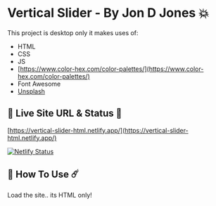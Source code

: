 # Vertical Slider - By Jon D Jones 💥

This project is desktop only it makes uses of:

- HTML
- CSS
- JS
- [https://www.color-hex.com/color-palettes/](https://www.color-hex.com/color-palettes/)
- Font Awesome
- [Unsplash](https://unsplash.com/s/photos/purple)
## 👻 Live Site URL & Status 👺

[https://vertical-slider-html.netlify.app/](https://vertical-slider-html.netlify.app/)

[![Netlify Status](https://api.netlify.com/api/v1/badges/c0fb1d61-1bb3-4daa-8426-15fe9afa52e5/deploy-status)](https://app.netlify.com/sites/vertical-slider-html/deploys)

## 👾 How To Use ☄️

Load the site.. its HTML only!
